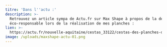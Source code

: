 ```yaml
---
titre: 'Dans l''actu :'
description: >-
  Retrouvez un article sympa de Actu.fr sur Max Shape à propos de la démarche
  éco-responsable lors de la réalisation de mes planches :
lien: >-
  https://actu.fr/nouvelle-aquitaine/cestas_33122/cestas-des-planches-de-surf-en-bois-ecologiques-et-esthetiques_33935701.html
image: /uploads/maxshape-actu-01.png
---
```


